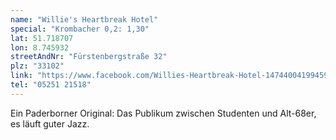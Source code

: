 ```yaml
---
name: "Willie's Heartbreak Hotel"
special: "Krombacher 0,2: 1,30"
lat: 51.718707
lon: 8.745932
streetAndNr: "Fürstenbergstraße 32"
plz: "33102"
link: "https://www.facebook.com/Willies-Heartbreak-Hotel-147440041994599/"
tel: "05251 21518"
---
```

Ein Paderborner Original: Das Publikum zwischen Studenten und Alt-68er, es läuft guter Jazz.
